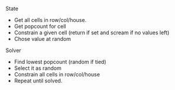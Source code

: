 State
- Get all cells in row/col/house.
- Get popcount for cell
- Constrain a given cell (return if set and scream if no values left)
- Chose value at random

Solver
- Find lowest popcount (random if tied)
- Select it as random
- Constrain all cells in row/col/house
- Repeat until solved. 